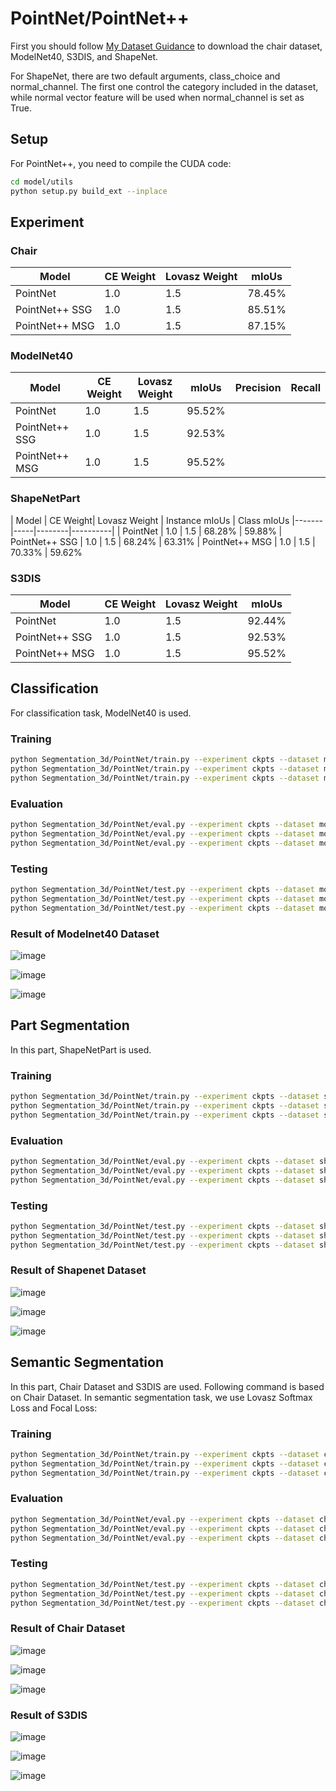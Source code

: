 # PointNet/PointNet++ #
First you should follow [My Dataset Guidance](https://github.com/tungyen/Deep_learning_CV/tree/master/Dataset) to download the chair dataset, ModelNet40, S3DIS, and ShapeNet.

For ShapeNet, there are two default arguments, class_choice and normal_channel. The first one control the category included in the dataset, while normal vector feature will be used when normal_channel is set as True.

## Setup ##
For PointNet++, you need to compile the CUDA code:
```bash
cd model/utils
python setup.py build_ext --inplace
```

## Experiment ##

### Chair ###
| Model  | CE Weight| Lovasz Weight   | mIoUs   |
|-------|-----|--------|----------|
| PointNet | 1.0  | 1.5   | 78.45%   |
| PointNet++ SSG   | 1.0  | 1.5      | 85.51% |
| PointNet++ MSG | 1.0  | 1.5    | 87.15%   |

### ModelNet40 ###
| Model  | CE Weight| Lovasz Weight   | mIoUs   | Precision | Recall
|-------|-----|--------|----------|--------|---------|
| PointNet | 1.0  | 1.5   | 95.52%   |||
| PointNet++ SSG   | 1.0  | 1.5      | 92.53% |||
| PointNet++ MSG | 1.0  | 1.5    | 95.52%   |||

### ShapeNetPart ###
| Model  | CE Weight| Lovasz Weight   | Instance mIoUs   | Class mIoUs
|-------|-----|--------|----------|
| PointNet | 1.0  | 1.5   | 68.28%   | 59.88%
| PointNet++ SSG   | 1.0  | 1.5      | 68.24% | 63.31%
| PointNet++ MSG | 1.0  | 1.5    | 70.33%   | 59.62%

### S3DIS ###
| Model  | CE Weight| Lovasz Weight   | mIoUs   |
|-------|-----|--------|----------|
| PointNet | 1.0  | 1.5   | 92.44%   |
| PointNet++ SSG   | 1.0  | 1.5      | 92.53% |
| PointNet++ MSG | 1.0  | 1.5    | 95.52%   |

## Classification ##

For classification task, ModelNet40 is used.
### Training ###
```bash
python Segmentation_3d/PointNet/train.py --experiment ckpts --dataset modelnet40 --model pointnet
python Segmentation_3d/PointNet/train.py --experiment ckpts --dataset modelnet40 --model pointnet_plus_ssg
python Segmentation_3d/PointNet/train.py --experiment ckpts --dataset modelnet40 --model pointnet_plus_msg
```

### Evaluation ###
```bash
python Segmentation_3d/PointNet/eval.py --experiment ckpts --dataset modelnet40 --model pointnet
python Segmentation_3d/PointNet/eval.py --experiment ckpts --dataset modelnet40 --model pointnet_plus_ssg
python Segmentation_3d/PointNet/eval.py --experiment ckpts --dataset modelnet40 --model pointnet_plus_msg
```

### Testing ###
```bash
python Segmentation_3d/PointNet/test.py --experiment ckpts --dataset modelnet40 --model pointnet
python Segmentation_3d/PointNet/test.py --experiment ckpts --dataset modelnet40 --model pointnet_plus_ssg
python Segmentation_3d/PointNet/test.py --experiment ckpts --dataset modelnet40 --model pointnet_plus_msg
```

### Result of Modelnet40 Dataset ###

![image](https://github.com/tungyen/Deep_learning_CV/blob/master/Segmentation_3d/PointNet/imgs/pointnet_modelnet40_cls.png)

![image](https://github.com/tungyen/Deep_learning_CV/blob/master/Segmentation_3d/PointNet/imgs/pointnet_plus_ssg_modelnet40_cls.png)

![image](https://github.com/tungyen/Deep_learning_CV/blob/master/Segmentation_3d/PointNet/imgs/pointnet_plus_msg_modelnet40_cls.png)

## Part Segmentation ##

In this part, ShapeNetPart is used.
### Training ###
```bash
python Segmentation_3d/PointNet/train.py --experiment ckpts --dataset shapenet --model pointnet
python Segmentation_3d/PointNet/train.py --experiment ckpts --dataset shapenet --model pointnet_plus_ssg
python Segmentation_3d/PointNet/train.py --experiment ckpts --dataset shapenet --model pointnet_plus_msg
```

### Evaluation ###
```bash
python Segmentation_3d/PointNet/eval.py --experiment ckpts --dataset shapenet --model pointnet
python Segmentation_3d/PointNet/eval.py --experiment ckpts --dataset shapenet --model pointnet_plus_ssg
python Segmentation_3d/PointNet/eval.py --experiment ckpts --dataset shapenet --model pointnet_plus_msg
```

### Testing ###
```bash
python Segmentation_3d/PointNet/test.py --experiment ckpts --dataset shapenet --model pointnet
python Segmentation_3d/PointNet/test.py --experiment ckpts --dataset shapenet --model pointnet_plus_ssg
python Segmentation_3d/PointNet/test.py --experiment ckpts --dataset shapenet --model pointnet_plus_msg
```

### Result of Shapenet Dataset ###

![image](https://github.com/tungyen/Deep_learning_CV/blob/master/Segmentation_3d/PointNet/imgs/pointnet_shapenet_partseg.png)

![image](https://github.com/tungyen/Deep_learning_CV/blob/master/Segmentation_3d/PointNet/imgs/pointnet_plus_ssg_shapenet_partseg.png)

![image](https://github.com/tungyen/Deep_learning_CV/blob/master/Segmentation_3d/PointNet/imgs/pointnet_plus_msg_shapenet_partseg.png)

## Semantic Segmentation ##

In this part, Chair Dataset and S3DIS are used. Following command is based on Chair Dataset. In semantic segmentation task, we use Lovasz Softmax Loss and Focal Loss:
### Training ###
```bash
python Segmentation_3d/PointNet/train.py --experiment ckpts --dataset chair --model pointnet --loss_func focal_lovasz
python Segmentation_3d/PointNet/train.py --experiment ckpts --dataset chair --model pointnet_plus_ssg --loss_func focal_lovasz
python Segmentation_3d/PointNet/train.py --experiment ckpts --dataset chair --model pointnet_plus_msg --loss_func focal_lovasz
```

### Evaluation ###
```bash
python Segmentation_3d/PointNet/eval.py --experiment ckpts --dataset chair --model pointnet
python Segmentation_3d/PointNet/eval.py --experiment ckpts --dataset chair --model pointnet_plus_ssg
python Segmentation_3d/PointNet/eval.py --experiment ckpts --dataset chair --model pointnet_plus_msg
```

### Testing ###
```bash
python Segmentation_3d/PointNet/test.py --experiment ckpts --dataset chair --model pointnet
python Segmentation_3d/PointNet/test.py --experiment ckpts --dataset chair --model pointnet_plus_ssg
python Segmentation_3d/PointNet/test.py --experiment ckpts --dataset chair --model pointnet_plus_msg
```

### Result of Chair Dataset ###

![image](https://github.com/tungyen/Deep_learning_CV/blob/master/Segmentation_3d/PointNet/imgs/pointnet_chair_semseg.png)

![image](https://github.com/tungyen/Deep_learning_CV/blob/master/Segmentation_3d/PointNet/imgs/pointnet_plus_ssg_chair_semseg.png)

![image](https://github.com/tungyen/Deep_learning_CV/blob/master/Segmentation_3d/PointNet/imgs/pointnet_plus_msg_chair_semseg.png)


### Result of S3DIS ###

![image](https://github.com/tungyen/Deep_learning_CV/blob/master/Segmentation_3d/PointNet/imgs/pointnet_s3dis_semseg.png)

![image](https://github.com/tungyen/Deep_learning_CV/blob/master/Segmentation_3d/PointNet/imgs/pointnet_plus_ssg_s3dis_semseg.png)

![image](https://github.com/tungyen/Deep_learning_CV/blob/master/Segmentation_3d/PointNet/imgs/pointnet_plus_msg_s3dis_semseg.png)